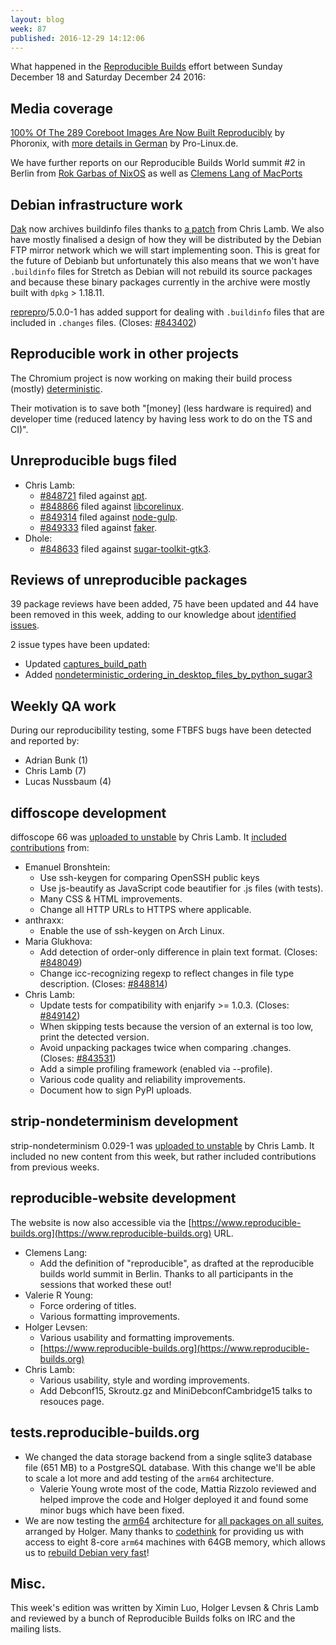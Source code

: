 ```yaml
---
layout: blog
week: 87
published: 2016-12-29 14:12:06
---
```


What happened in the [Reproducible Builds](https://wiki.debian.org/ReproducibleBuilds) effort between Sunday December 18 and Saturday December 24 2016:

Media coverage
--------------

[100% Of The 289 Coreboot Images Are Now Built
Reproducibly](https://www.phoronix.com/scan.php?page=news_item&px=Coreboot-100-Reproducible-Build)
by Phoronix, with [more details in
German](http://www.pro-linux.de/news/1/24303/coreboot-erreicht-100-reproduzierbare-builds.html)
by Pro-Linux.de.

We have further reports on our Reproducible Builds World summit #2 in Berlin
from [Rok Garbas of
NixOS](https://garbas.si/2016/reproducible-builds-summit-in-berlin.html) as
well as [Clemens Lang of
MacPorts](https://lists.macports.org/pipermail/macports-dev/2016-December/035052.html)


Debian infrastructure work
--------------------------

[Dak](https://wiki.debian.org/DebianDak) now archives buildinfo files thanks to
[a patch](https://lists.debian.org/debian-dak/2016/12/msg00011.html) from Chris Lamb. We
also have mostly finalised a design of how they will be distributed by the
Debian FTP mirror network which we will start implementing soon.
This is great for the future of Debianb but unfortunately this also means that we won't have `.buildinfo` files for Stretch as Debian will not rebuild its source packages and because these binary packages currently in the archive were mostly built with `dpkg` > 1.18.11.

[reprepro](https://tracker.debian.org/pkg/reprepro)/5.0.0-1 has added support for dealing with `.buildinfo` files
that are included in `.changes` files. (Closes: [#843402](https://bugs.debian.org/843402))


Reproducible work in other projects
-----------------------------------

The Chromium project is now working on making their build process (mostly)
[deterministic](https://www.chromium.org/developers/testing/isolated-testing/deterministic-builds).

Their motivation is to save both "[money] (less hardware is required) and
developer time (reduced latency by having less work to do on the TS and CI)".


Unreproducible bugs filed
-------------------------

* Chris Lamb:
  * [#848721](https://bugs.debian.org/848721) filed against [apt](https://tracker.debian.org/pkg/apt).
  * [#848866](https://bugs.debian.org/848866) filed against [libcorelinux](https://tracker.debian.org/pkg/libcorelinux).
  * [#849314](https://bugs.debian.org/849314) filed against [node-gulp](https://tracker.debian.org/pkg/node-gulp).
  * [#849333](https://bugs.debian.org/849333) filed against [faker](https://tracker.debian.org/pkg/faker).
* Dhole:
  * [#848633](https://bugs.debian.org/848633) filed against [sugar-toolkit-gtk3](https://tracker.debian.org/pkg/sugar-toolkit-gtk3).


Reviews of unreproducible packages
----------------------------------

39 package reviews have been added, 75 have been updated and 44 have been removed in this week,
adding to our knowledge about [identified issues](https://tests.reproducible-builds.org/debian/index_issues.html).

2 issue types have been updated:

- Updated [captures_build_path](https://tests.reproducible-builds.org/issues/unstable/captures_build_path_issue.html)
- Added [nondeterministic_ordering_in_desktop_files_by_python_sugar3](https://tests.reproducible-builds.org/issues/unstable/nondeterministic_ordering_in_desktop_files_by_python_sugar3_issue.html)


Weekly QA work
--------------

During our reproducibility testing, some FTBFS bugs have been detected and
reported by:

 - Adrian Bunk (1)
 - Chris Lamb (7)
 - Lucas Nussbaum (4)


diffoscope development
----------------------

diffoscope 66 was [uploaded to
unstable](http://changelogs.debian.net/diffoscope#66) by Chris Lamb. It
[included
contributions](https://anonscm.debian.org/git/reproducible/diffoscope.git/log/?h=66)
from:

* Emanuel Bronshtein:
  * Use ssh-keygen for comparing OpenSSH public keys
  * Use js-beautify as JavaScript code beautifier for .js files (with tests).
  * Many CSS & HTML improvements.
  * Change all HTTP URLs to HTTPS where applicable.
* anthraxx:
  * Enable the use of ssh-keygen on Arch Linux.
* Maria Glukhova:
  * Add detection of order-only difference in plain text format. (Closes: [#848049](https://bugs.debian.org/848049))
  * Change icc-recognizing regexp to reflect changes in file type description. (Closes: [#848814](https://bugs.debian.org/848814))
* Chris Lamb:
  * Update tests for compatibility with enjarify >= 1.0.3. (Closes: [#849142](https://bugs.debian.org/849142))
  * When skipping tests because the version of an external is too low, print
    the detected version.
  * Avoid unpacking packages twice when comparing .changes. (Closes: [#843531](https://bugs.debian.org/843531))
  * Add a simple profiling framework (enabled via --profile).
  * Various code quality and reliability improvements.
  * Document how to sign PyPI uploads.


strip-nondeterminism development
--------------------------------

strip-nondeterminism 0.029-1 was [uploaded to
unstable](http://changelogs.debian.net/strip-nondeterminism#0.029-1) by Chris
Lamb. It included no new content from this week, but rather included
contributions from previous weeks.


reproducible-website development
--------------------------------

The website is now also accessible via the
[https://www.reproducible-builds.org](https://www.reproducible-builds.org) URL.

- Clemens Lang:
  - Add the definition of "reproducible", as drafted at the reproducible builds
    world summit in Berlin. Thanks to all participants in the sessions that
    worked these out!
- Valerie R Young:
  - Force ordering of titles.
  - Various formatting improvements.
- Holger Levsen:
  - Various usability and formatting improvements.
  - [https://www.reproducible-builds.org](https://www.reproducible-builds.org)
- Chris Lamb:
  - Various usability, style and wording improvements.
  - Add Debconf15, Skroutz.gz and MiniDebconfCambridge15 talks to resouces page.


tests.reproducible-builds.org
-----------------------

- We changed the data storage backend from a single sqlite3 database file (651 MB) to a
  PostgreSQL database.  With this change we'll be able to scale a lot more and
  add testing of the `arm64` architecture.
  - Valerie Young wrote most of the code, Mattia Rizzolo reviewed and helped
    improve the code and Holger deployed it and found some minor bugs which
    have been fixed.
- We are now testing the [arm64](https://wiki.debian.org/Arm64Port) architecture for [all packages on all suites](https://tests.reproducible-builds.org/debian/unstable/index_suite_arm64_stats.html),
  arranged by Holger. Many thanks to [codethink](https://www.codethink.co.uk/) for providing us with access to eight 8-core `arm64` machines with 64GB memory, which allows us to [rebuild Debian very fast](https://tests.reproducible-builds.org/debian/index_performance.html)!


Misc.
-----

This week's edition was written by Ximin Luo, Holger Levsen & Chris Lamb and reviewed by
a bunch of Reproducible Builds folks on IRC and the mailing lists.
